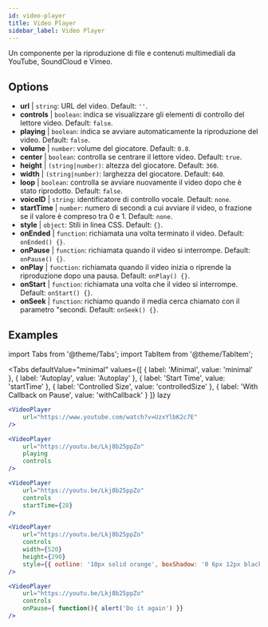 ```yaml
---
id: video-player
title: Video Player
sidebar_label: Video Player
---
```


Un componente per la riproduzione di file e contenuti multimediali da YouTube, SoundCloud e Vimeo.

## Options

* __url__ | `string`: URL del video. Default: `''`.
* __controls__ | `boolean`: indica se visualizzare gli elementi di controllo del lettore video. Default: `false`.
* __playing__ | `boolean`: indica se avviare automaticamente la riproduzione del video. Default: `false`.
* __volume__ | `number`: volume del giocatore. Default: `0.8`.
* __center__ | `boolean`: controlla se centrare il lettore video. Default: `true`.
* __height__ | `(string|number)`: altezza del giocatore. Default: `360`.
* __width__ | `(string|number)`: larghezza del giocatore. Default: `640`.
* __loop__ | `boolean`: controlla se avviare nuovamente il video dopo che è stato riprodotto. Default: `false`.
* __voiceID__ | `string`: identificatore di controllo vocale. Default: `none`.
* __startTime__ | `number`: numero di secondi a cui avviare il video, o frazione se il valore è compreso tra 0 e 1. Default: `none`.
* __style__ | `object`: Stili in linea CSS. Default: `{}`.
* __onEnded__ | `function`: richiamata una volta terminato il video. Default: `onEnded() {}`.
* __onPause__ | `function`: richiamata quando il video si interrompe. Default: `onPause() {}`.
* __onPlay__ | `function`: richiamata quando il video inizia o riprende la riproduzione dopo una pausa. Default: `onPlay() {}`.
* __onStart__ | `function`: richiamata una volta che il video si interrompe. Default: `onStart() {}`.
* __onSeek__ | `function`: richiamo quando il media cerca chiamato con il parametro "secondi. Default: `onSeek() {}`.


## Examples

import Tabs from '@theme/Tabs';
import TabItem from '@theme/TabItem';

<Tabs
    defaultValue="minimal"
    values={[
        { label: 'Minimal', value: 'minimal' },
        { label: 'Autoplay', value: 'Autoplay' },
        { label: 'Start Time', value: 'startTime' },
        { label: 'Controlled Size', value: 'controlledSize' },
        { label: 'With Callback on Pause', value: 'withCallback' }
    ]}
    lazy
>
<TabItem value="minimal">

```jsx live
<VideoPlayer
    url="https://www.youtube.com/watch?v=UzxYlbK2c7E"
/>
```

</TabItem>

<TabItem value="withStyle">

```jsx live
<VideoPlayer
    url="https://youtu.be/Lkj8b25ppZo"
    playing
    controls
/>
```
</TabItem>

<TabItem value="startTime">

```jsx live
<VideoPlayer
    url="https://youtu.be/Lkj8b25ppZo"
    controls
    startTime={28}
/>
```
</TabItem>


<TabItem value="controlledSize">

```jsx live
<VideoPlayer
    url="https://youtu.be/Lkj8b25ppZo"
    controls
    width={520}
    height={290}
    style={{ outline: '10px solid orange', boxShadow: '0 6px 12px black'}}
/>
```
</TabItem>


<TabItem value="withCallback">

```jsx live
<VideoPlayer
    url="https://youtu.be/Lkj8b25ppZo"
    controls
    onPause={ function(){ alert('Do it again') }}
/>
```
</TabItem>

</Tabs>



